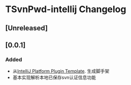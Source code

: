 <!-- Keep a Changelog guide -> https://keepachangelog.com -->

# TSvnPwd-intellij Changelog

## [Unreleased]
## [0.0.1]
### Added
- 从[IntelliJ Platform Plugin Template](https://github.com/JetBrains/intellij-platform-plugin-template). 生成脚手架
- 基本实现解析本地已保存svn认证信息功能